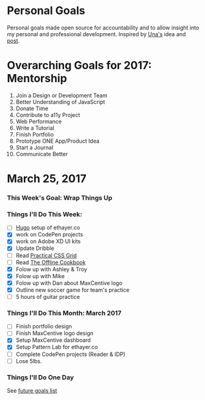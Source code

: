 Personal Goals
==============

Personal goals made open source for accountability and to allow insight into my personal and professional development. Inspired by [Una's](https://github.com/una) idea and [post](https://una.im/personal-goals-guide/#💁).

# Overarching Goals for 2017: Mentorship
 1. Join a Design or Development Team 
 2. Better Understanding of JavaScript
 3. Donate Time
 4. Contribute to a11y Project 
 5. Web Performance
 6. Write a Tutorial
 7. Finish Portfolio 
 8. Prototype ONE App/Product Idea
 9. Start a Journal
10. Communicate Better

# March 25, 2017

### This Week's Goal: Wrap Things Up

### Things I'll Do This Week:
- [ ] [Hugo](http://gohugo.io/) setup of ethayer.co
- [x] work on CodePen projects
- [x] work on Adobe XD UI kits
- [x] Update Dribble
- [ ] Read [Practical CSS Grid](http://meyerweb.com/eric/thoughts/2017/03/24/practical-css-grid/)
- [ ] Read [The Offline Cookbook](https://developers.google.com/web/fundamentals/instant-and-offline/offline-cookbook/)
- [x] Folow up with Ashley & Troy
- [x] Folow up with Mike
- [x] Folow up with Dan about MaxCentive logo
- [x] Outline new soccer game for team's practice
- [ ] 5 hours of guitar practice

### Things I'll Do This Month: March 2017
- [ ] Finish portfolio design
- [ ] Finish MaxCentive logo design
- [x] Setup MaxCentive dashboard
- [x] Setup Pattern Lab for ethayer.co
- [ ] Complete CodePen projects (Reader & IDP)
- [ ] Lose 5lbs. 

### Things I'll Do One Day
See [future goals list](https://github.com/ericthayer/personal-goals/blob/master/future-goals/future-goals.md)
